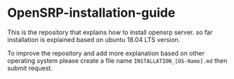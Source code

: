 # OpenSRP-installation-guide

This is the repository that explains how to install opensrp server.
so far installation is explained based on ubuntu 18.04 LTS version.

To improve the repository and add more explanation based on other operating system please create a file name ```INSTALLATION_[OS-Name].md``` then submit request.

